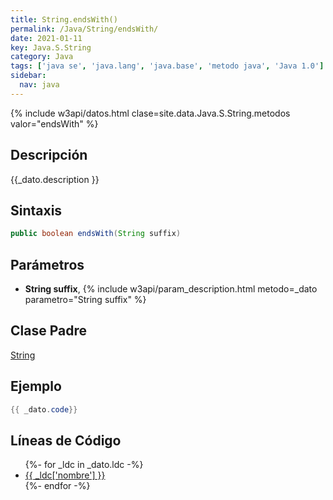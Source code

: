 ```yaml
---
title: String.endsWith()
permalink: /Java/String/endsWith/
date: 2021-01-11
key: Java.S.String
category: Java
tags: ['java se', 'java.lang', 'java.base', 'metodo java', 'Java 1.0']
sidebar: 
  nav: java
---
```


{% include w3api/datos.html clase=site.data.Java.S.String.metodos valor="endsWith" %}

## Descripción
{{_dato.description }}

## Sintaxis
~~~java
public boolean endsWith(String suffix)
~~~

## Parámetros
* **String suffix**,  {% include w3api/param_description.html metodo=_dato parametro="String suffix" %}

## Clase Padre
[String](/Java/String/)

## Ejemplo
~~~java
{{ _dato.code}}
~~~

## Líneas de Código
<ul>
{%- for _ldc in _dato.ldc -%}
   <li>
       <a href="{{_ldc['url'] }}">{{ _ldc['nombre'] }}</a>
   </li>
{%- endfor -%}
</ul>
